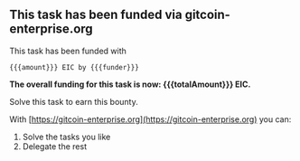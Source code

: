 ## This task has been funded via gitcoin-enterprise.org

This task has been funded with  
```
{{{amount}}} EIC by {{{funder}}}
```  

**The overall funding for this task is now: {{{totalAmount}}} EIC.**  

Solve this task to earn this bounty.  

With [https://gitcoin-enterprise.org](https://gitcoin-enterprise.org) you can: 

1. Solve the tasks you like 
2. Delegate the rest

